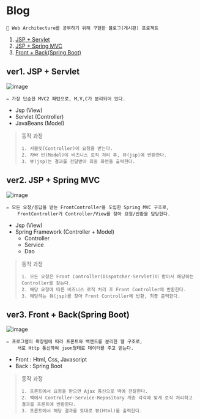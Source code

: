 # Blog

<aside>
  
    📝 Web Architecture를 공부하기 위해 구현한 블로그(게시판) 프로젝트

</aside>

  1. [JSP + Servlet](#ver1-jsp--servlet)
  2. [JSP + Spring MVC](#ver2-jsp--spring-mvc)
  3. [Front + Back(Spring Boot)](#ver3-front--backspring-boot)


## ver1. JSP + Servlet

![image](https://user-images.githubusercontent.com/77563814/191008015-aa4aa778-db29-4446-b2e1-84c033afc29f.png)



<aside>
  
    ✏️ 가장 단순한 MVC2 패턴으로, M,V,C가 분리되어 있다.

</aside>

- Jsp (View)
- Servlet (Controller)
- JavaBeans (Model)

> 동작 과정
> 
>     1. 서블릿(Controller)이 요청을 받는다. 
>     2. 자바 빈(Model)이 비즈니스 로직 처리 후, 뷰(jsp)에 반환한다. 
>     3. 뷰(jsp)는 결과를 전달받아 최종 화면을 출력한다.


## ver2. JSP + Spring MVC
![image](https://user-images.githubusercontent.com/77563814/191040036-9f5dac4f-322a-46e5-906a-cc54debd93ee.png)

<aside>
  
    ✏️ 모든 요청/응답을 받는 FrontController을 도입한 Spring MVC 구조로, 
        FrontController가 Controller/View를 찾아 요청/반환을 담당한다.

</aside>

- Jsp (View)
- Spring Framework (Controller + Model)
    - Controller
    - Service
    - Dao

> 동작 과정
> 
>     1. 모든 요청은 Front Controller(Dispatcher-Servlet)이 받아서 해당하는 Controller를 찾는다. 
>     2. 해당 요청에 따른 비즈니스 로직 처리 후 Front Controller에 반환한다.
>     3. 해당하는 뷰(jsp)를 찾아 Front Controller에 반환, 최종 출력한다.



## ver3. Front + Back(Spring Boot)
![image](https://user-images.githubusercontent.com/77563814/191008041-991b8d92-a3b1-48e0-b686-6869213c6358.png)


<aside>

    ✏️ 프로그램이 확장됨에 따라 프론트와 백엔드를 분리한 웹 구조로, 
        서로 Http 통신하여 json형태로 데이터를 주고 받는다.

</aside>




- Front : Html, Css, Javascript
- Back : Spring Boot


> 동작 과정
> 
>     1. 프론트에서 요청을 받으면 Ajax 통신으로 백에 전달한다. 
>     2. 백에서 Controller-Service-Repository 계층 각각에 맞게 로직 처리하고 결과를 프론트에 반환한다.
>     3. 프론트에서 해당 결과를 토대로 뷰(Html)를 출력한다.

